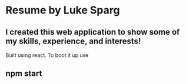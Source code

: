 # Resume by Luke Sparg

## I created this web application to show some of my skills, experience, and interests!

Built using react.
To boot it up use
## npm start


